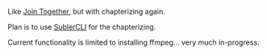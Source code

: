 Like [Join Together](http://dougscripts.com/itunes/itinfo/jointogether.php), but with chapterizing again.

Plan is to use [SublerCLI](https://code.google.com/p/subler/) for the chapterizing.

Current functionality is limited to installing ffmpeg… very much in-progress.
